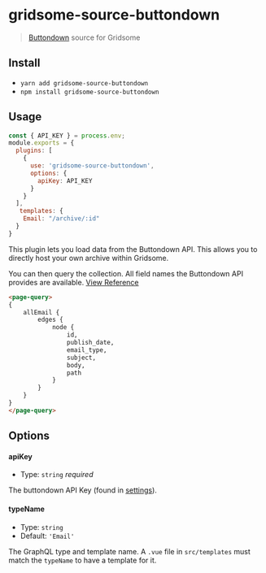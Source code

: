 # gridsome-source-buttondown

> [Buttondown](https://buttondown.email) source for Gridsome

## Install

- `yarn add gridsome-source-buttondown`
- `npm install gridsome-source-buttondown`

## Usage

```js
const { API_KEY } = process.env;
module.exports = {
  plugins: [
    {
      use: 'gridsome-source-buttondown',
      options: {
        apiKey: API_KEY
      }
    }
  ],
   templates: {
    Email: "/archive/:id"
  }  
}
```

This plugin lets you load data from the Buttondown API. This allows you to directly host your own archive within Gridsome.

You can then query the collection. All field names the Buttondown API provides are available. [View Reference](https://api.buttondown.email/v1/schema#operation/emails_list)

```html
<page-query>
{
    allEmail {
        edges {
            node {
                id, 
                publish_date, 
                email_type, 
                subject, 
                body,
                path
            }
        }
    }
}
</page-query>
```

## Options

#### apiKey

- Type: `string` *required*

The buttondown API Key (found in [settings](https://buttondown.email/settings)).

#### typeName

- Type: `string`
- Default: `'Email'`

The GraphQL type and template name. A `.vue` file in `src/templates` must match the `typeName` to have a template for it.

